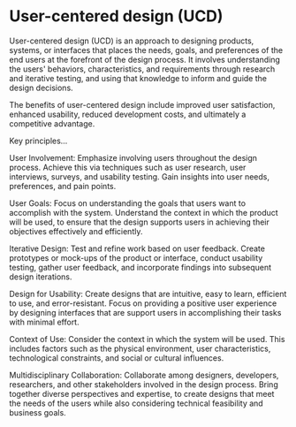 # User-centered design (UCD) 

User-centered design (UCD) is an approach to designing products, systems, or interfaces that places the needs, goals, and preferences of the end users at the forefront of the design process. It involves understanding the users' behaviors, characteristics, and requirements through research and iterative testing, and using that knowledge to inform and guide the design decisions.

The benefits of user-centered design include improved user satisfaction, enhanced usability, reduced development costs, and ultimately a competitive advantage.

Key principles…

User Involvement: Emphasize involving users throughout the design process. Achieve this via techniques such as user research, user interviews, surveys, and usability testing. Gain insights into user needs, preferences, and pain points.

User Goals: Focus on understanding the goals that users want to accomplish with the system. Understand the context in which the product will be used, to ensure that the design supports users in achieving their objectives effectively and efficiently.

Iterative Design: Test and refine work based on user feedback. Create prototypes or mock-ups of the product or interface, conduct usability testing, gather user feedback, and incorporate findings into subsequent design iterations. 

Design for Usability: Create designs that are intuitive, easy to learn, efficient to use, and error-resistant. Focus on providing a positive user experience by designing interfaces that are support users in accomplishing their tasks with minimal effort.

Context of Use: Consider the context in which the system will be used. This includes factors such as the physical environment, user characteristics, technological constraints, and social or cultural influences. 

Multidisciplinary Collaboration: Collaborate among designers, developers, researchers, and other stakeholders involved in the design process. Bring together diverse perspectives and expertise, to create designs that meet the needs of the users while also considering technical feasibility and business goals.

